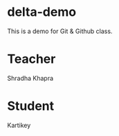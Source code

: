 # delta-demo
This is a demo for Git &amp; Github class.

# Teacher
Shradha Khapra 

# Student
Kartikey 
